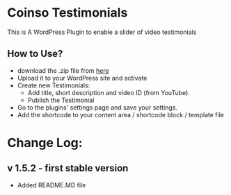 # Coinso Testimonials
This is A WordPress Plugin to enable a slider of video testimonials

## How to Use?
* download the .zip file from [here](https://github.com/coinso/coinso-simple-testimonials.git)
* Upload it to your WordPress site and activate
* Create new Testimonials:
    * Add title, short description and video ID (from YouTube).
    * Publish the Testimonial
* Go to the plugins' settings page and save your settings.
* Add the shortcode to your content area / shortcode block / template file

# Change Log:


## v 1.5.2 - first stable version
- Added README.MD file 